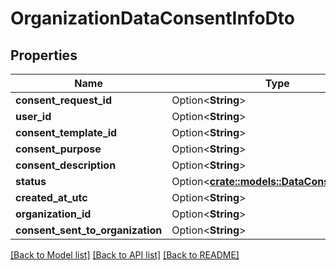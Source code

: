 # OrganizationDataConsentInfoDto

## Properties

Name | Type | Description | Notes
------------ | ------------- | ------------- | -------------
**consent_request_id** | Option<**String**> |  | [optional]
**user_id** | Option<**String**> |  | [optional]
**consent_template_id** | Option<**String**> |  | [optional]
**consent_purpose** | Option<**String**> |  | [optional]
**consent_description** | Option<**String**> |  | [optional]
**status** | Option<[**crate::models::DataConsentStatus**](DataConsentStatus.md)> |  | [optional]
**created_at_utc** | Option<**String**> |  | [optional]
**organization_id** | Option<**String**> |  | [optional]
**consent_sent_to_organization** | Option<**String**> |  | [optional]

[[Back to Model list]](../README.md#documentation-for-models) [[Back to API list]](../README.md#documentation-for-api-endpoints) [[Back to README]](../README.md)


